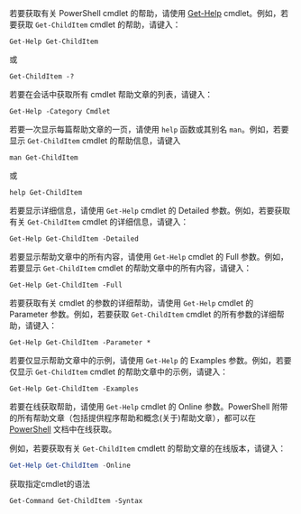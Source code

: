 若要获取有关 PowerShell cmdlet 的帮助，请使用 [Get-Help](https://docs.microsoft.com/zh-cn/powershell/module/microsoft.powershell.core/Get-Help) cmdlet。例如，若要获取 `Get-ChildItem` cmdlet 的帮助，请键入：

```
Get-Help Get-ChildItem
```

或

```
Get-ChildItem -?
```

若要在会话中获取所有 cmdlet 帮助文章的列表，请键入：

```
Get-Help -Category Cmdlet
```

若要一次显示每篇帮助文章的一页，请使用 `help` 函数或其别名 `man`。例如，若要显示 `Get-ChildItem` cmdlet 的帮助信息，请键入

```
man Get-ChildItem
```

或

```
help Get-ChildItem
```

若要显示详细信息，请使用 `Get-Help` cmdlet 的 Detailed 参数。例如，若要获取有关 `Get-ChildItem` cmdlet 的详细信息，请键入：

```
Get-Help Get-ChildItem -Detailed
```

若要显示帮助文章中的所有内容，请使用 `Get-Help` cmdlet 的 Full 参数。例如，若要显示 `Get-ChildItem` cmdlet 的帮助文章中的所有内容，请键入：

```
Get-Help Get-ChildItem -Full
```

若要获取有关 cmdlet 的参数的详细帮助，请使用 `Get-Help` cmdlet 的 Parameter 参数。例如，若要获取 `Get-ChildItem` cmdlet 的所有参数的详细帮助，请键入：

```
Get-Help Get-ChildItem -Parameter *
```

若要仅显示帮助文章中的示例，请使用 `Get-Help` 的 Examples 参数。例如，若要仅显示 `Get-ChildItem` cmdlet 的帮助文章中的示例，请键入：

```
Get-Help Get-ChildItem -Examples
```

若要在线获取帮助，请使用 `Get-Help` cmdlet 的 Online 参数。PowerShell 附带的所有帮助文章（包括提供程序帮助和概念(关于)帮助文章），都可以在 [PowerShell](https://docs.microsoft.com/zh-cn/powershell/scripting/powershell-scripting) 文档中在线获取。

例如，若要获取有关 `Get-ChildItem` cmdlett 的帮助文章的在线版本，请键入：

```powershell
Get-Help Get-ChildItem -Online
```

获取指定cmdlet的语法

```
Get-Command Get-ChildItem -Syntax
```

